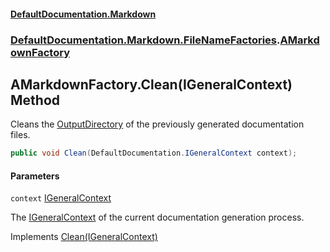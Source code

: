 #### [DefaultDocumentation.Markdown](index.md 'index')
### [DefaultDocumentation.Markdown.FileNameFactories](index.md#DefaultDocumentation.Markdown.FileNameFactories 'DefaultDocumentation.Markdown.FileNameFactories').[AMarkdownFactory](AMarkdownFactory.md 'DefaultDocumentation.Markdown.FileNameFactories.AMarkdownFactory')

## AMarkdownFactory.Clean(IGeneralContext) Method

Cleans the [OutputDirectory](https://github.com/Doraku/DefaultDocumentation/blob/master/documentation/api/ISettings.OutputDirectory.md 'DefaultDocumentation.ISettings.OutputDirectory') of the previously generated documentation files.

```csharp
public void Clean(DefaultDocumentation.IGeneralContext context);
```
#### Parameters

<a name='DefaultDocumentation.Markdown.FileNameFactories.AMarkdownFactory.Clean(DefaultDocumentation.IGeneralContext).context'></a>

`context` [IGeneralContext](https://github.com/Doraku/DefaultDocumentation/blob/master/documentation/api/IGeneralContext.md 'DefaultDocumentation.IGeneralContext')

The [IGeneralContext](https://github.com/Doraku/DefaultDocumentation/blob/master/documentation/api/IGeneralContext.md 'DefaultDocumentation.IGeneralContext') of the current documentation generation process.

Implements [Clean(IGeneralContext)](https://github.com/Doraku/DefaultDocumentation/blob/master/documentation/api/IFileNameFactory.Clean(IGeneralContext).md 'DefaultDocumentation.Api.IFileNameFactory.Clean(DefaultDocumentation.IGeneralContext)')
